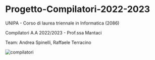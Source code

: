 # Progetto-Compilatori-2022-2023
UNIPA - Corso di laurea triennale in Informatica (2086)

Compilatori A.A 2022/2023 - Prof.ssa Mantaci

Team: Andrea Spinelli, Raffaele Terracino

![compilatori](https://github.com/ArgonautAstra/Progetto-Compilatori/assets/78497325/5ddfc061-882d-482a-829f-4539ff256c2e)
